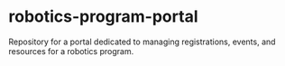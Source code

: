 # robotics-program-portal
Repository for a portal dedicated to managing registrations, events, and resources for a robotics program.
